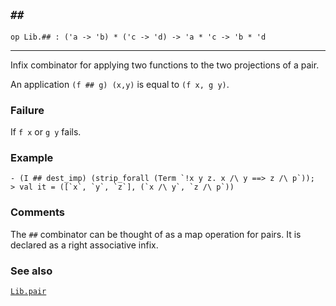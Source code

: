 ## `##`

``` hol4
op Lib.## : ('a -> 'b) * ('c -> 'd) -> 'a * 'c -> 'b * 'd
```

------------------------------------------------------------------------

Infix combinator for applying two functions to the two projections of a
pair.

An application `(f ## g) (x,y)` is equal to `(f x, g y)`.

### Failure

If `f x` or `g y` fails.

### Example

``` hol4
- (I ## dest_imp) (strip_forall (Term `!x y z. x /\ y ==> z /\ p`));
> val it = ([`x`, `y`, `z`], (`x /\ y`, `z /\ p`))
```

### Comments

The `##` combinator can be thought of as a map operation for pairs. It
is declared as a right associative infix.

### See also

[`Lib.pair`](#Lib.pair)
